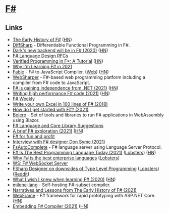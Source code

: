 # [F#](https://github.com/dotnet/fsharp)

## Links

- [The Early History of F#](https://dl.acm.org/doi/pdf/10.1145/3386325) ([HN](https://news.ycombinator.com/item?id=23505333))
- [DiffSharp](https://github.com/DiffSharp/DiffSharp) - Differentiable Functional Programming in F#.
- [Dark's new backend will be in F# (2020)](https://blog.darklang.com/new-backend-fsharp/) ([HN](https://news.ycombinator.com/item?id=24979578))
- [F# Language Design RFCs](https://github.com/fsharp/fslang-design)
- [Verified Programming in F\*: A Tutorial](http://fstar-lang.org/tutorial/) ([HN](https://news.ycombinator.com/item?id=25629058))
- [Why I'm Learning F# in 2021](https://markjames.dev/2021-01-04-why-learning-fsharp-2021/)
- [Fable](https://github.com/fable-compiler/Fable) - F# to JavaScript Compiler. ([Web](https://fable.io/)) ([HN](https://news.ycombinator.com/item?id=28894913))
- [WebSharper](https://github.com/dotnet-websharper/core) - F#-based web programming platform including a compiler from F# code to JavaScript.
- [F# is gaining independence from .NET (2021)](https://onurgumus.github.io/2021/01/31/What-the-F.html) ([HN](https://news.ycombinator.com/item?id=25986316))
- [Writing high performance F# code (2021)](https://bartoszsypytkowski.com/writing-high-performance-f-code/) ([HN](https://news.ycombinator.com/item?id=26012007))
- [F# Weekly](https://sergeytihon.com/category/f-weekly/)
- [Write your own Excel in 100 lines of F# (2018)](http://tomasp.net/blog/2018/write-your-own-excel/#)
- [How do I get started with F#? (2021)](https://www.compositional-it.com/news-blog/how-do-i-get-started-with-f/)
- [Bolero](https://github.com/fsbolero/Bolero) - Set of tools and libraries to run F# applications in WebAssembly using Blazor.
- [F# Language and Core Library Suggestions](https://github.com/fsharp/fslang-suggestions)
- [A brief F# exploration (2021)](https://notes.srid.ca/fsharp-exploration) ([HN](https://news.ycombinator.com/item?id=26739501))
- [F# for fun and profit](https://fsharpforfunandprofit.com/)
- [Interview with F# designer Don Syme (2021)](https://www.youtube.com/watch?v=hNAb04V4liA)
- [FsAutoComplete](https://github.com/fsharp/FsAutoComplete) - F# language server using Language Server Protocol.
- [F# Is The Best Programming Language Today (2021)](https://danielbmarkham.com/fsharp-is-the-best-programming-language-today/) ([Lobsters](https://lobste.rs/s/kc54qh/f_is_best_programming_language_today)) ([HN](https://news.ycombinator.com/item?id=27783094))
- [Why F# is the best enterprise languages](https://fsharpforfunandprofit.com/posts/fsharp-is-the-best-enterprise-language/) ([Lobsters](https://lobste.rs/s/tpa2bf/why_f_is_best_enterprise_language))
- [WS: F# WebSocket Server](https://github.com/erpuno/ws)
- [FSharp Designer on downsides of Type Level Programming](https://github.com/fsharp/fslang-suggestions/issues/243#issuecomment-916079347) ([Lobsters](https://lobste.rs/s/pkmzlu/fsharp_designer_on_downsides_type_level)) ([Reddit](https://www.reddit.com/r/scala/comments/poqk7f/odersky_comments_on_don_symes_rejection_of/))
- [What I wish I knew when learning F# (2020)](https://danielbachler.de/2020/12/23/what-i-wish-i-knew-when-learning-fsharp.html) ([HN](https://news.ycombinator.com/item?id=28863205))
- [milone-lang](https://github.com/vain0x/milone-lang) - Self-hosting F#-subset compiler.
- [Narratives and Lessons from The Early History of F# (2021)](https://www.youtube.com/watch?v=ynIe8Q7kMSg)
- [WebFrame](https://github.com/RussBaz/WebFrame) - F# framework for rapid prototyping with ASP.NET Core. ([HN](https://news.ycombinator.com/item?id=29121612))
- [Embedding F# Compiler (2021)](https://queil.net/2021/05/embedding-fsharp-compiler/) ([HN](https://news.ycombinator.com/item?id=29208315))
